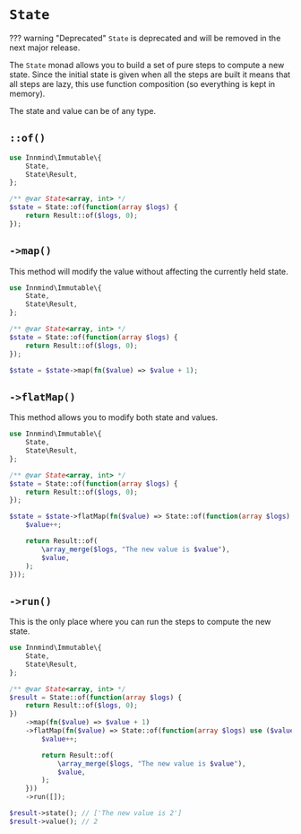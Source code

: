 # `State`

??? warning "Deprecated"
    `State` is deprecated and will be removed in the next major release.

The `State` monad allows you to build a set of pure steps to compute a new state. Since the initial state is given when all the steps are built it means that all steps are lazy, this use function composition (so everything is kept in memory).

The state and value can be of any type.

## `::of()`

```php
use Innmind\Immutable\{
    State,
    State\Result,
};

/** @var State<array, int> */
$state = State::of(function(array $logs) {
    return Result::of($logs, 0);
});
```

## `->map()`

This method will modify the value without affecting the currently held state.

```php
use Innmind\Immutable\{
    State,
    State\Result,
};

/** @var State<array, int> */
$state = State::of(function(array $logs) {
    return Result::of($logs, 0);
});

$state = $state->map(fn($value) => $value + 1);
```

## `->flatMap()`

This method allows you to modify both state and values.

```php
use Innmind\Immutable\{
    State,
    State\Result,
};

/** @var State<array, int> */
$state = State::of(function(array $logs) {
    return Result::of($logs, 0);
});

$state = $state->flatMap(fn($value) => State::of(function(array $logs) use ($value) {
    $value++;

    return Result::of(
        \array_merge($logs, "The new value is $value"),
        $value,
    );
}));
```

## `->run()`

This is the only place where you can run the steps to compute the new state.

```php
use Innmind\Immutable\{
    State,
    State\Result,
};

/** @var State<array, int> */
$result = State::of(function(array $logs) {
    return Result::of($logs, 0);
})
    ->map(fn($value) => $value + 1)
    ->flatMap(fn($value) => State::of(function(array $logs) use ($value) {
        $value++;

        return Result::of(
            \array_merge($logs, "The new value is $value"),
            $value,
        );
    }))
    ->run([]);

$result->state(); // ['The new value is 2']
$result->value(); // 2
```

